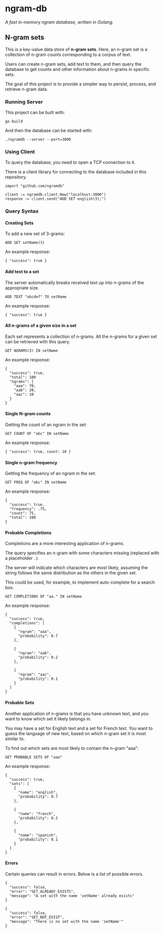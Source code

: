 # ngram-db
_A fast in-memory ngram database, written in Golang._

## N-gram sets

This is a key-value data store of **n-gram sets**. Here, an n-gram set is a collection of n-gram counts corresponding to a corpus of text.

Users can create n-gram sets, add text to them, and then query the database to get counts and other information about n-grams in specific sets.

The goal of this project is to provide a simpler way to persist, process,
and retrieve n-gram data. 

### Running Server
This project can be built with:
```
go build
```

And then the database can be started with:
```
./ngramdb --server --port=3000
```

### Using Client

To query the database, you need to open a TCP connection to it.

There is a client library for connecting to the database included in this repository.

```
import "github.com/ngramdb"

client := ngramdb.client.New("localhost:3000")
response := client.send("ADD SET english(3);") 
```

### Query Syntax

#### Creating Sets
To add a new set of 3-grams:
```
ADD SET setName(3)
```

An example response:
```
{ "success": true }
```

#### Add text to a set
The server automatically breaks received text up into n-grams of the appropriate size. 

```
ADD TEXT "abcdef" TO setName
```

An example response:
```
{ "success": true }
```

#### All n-grams of a given size in a set
Each set represents a collection of n-grams. All the n-grams for a given
set can be retrieved with this query.

```
GET NGRAMS(3) IN setName
```

An example response:
```
{ 
  "success": true,
  "total": 100
  "ngrams": {
    "aaa": 70,
    "aab": 20,
    "aac": 10
  }
}
```

#### Single N-gram counts
Getting the count of an ngram in the set:
```
GET COUNT OF "abc" IN setName
```

An example response:
```
{ "success": true, count: 10 }
```

#### Single n-gram frequency

Getting the frequency of an ngram in the set:
```
GET FREQ OF "abc" IN setName
```

An example response:
```
{ 
  "success": true,
  "frequency": .75,
  "count": 75,
  "total": 100
}
```

#### Probable Completions
Completions are a more interesting application of n-grams. 

The query specifies an n-gram with some characters missing
(replaced with a placeholder `.`).

The server will indicate which characters are most likely,
assuming the string follows the same distribution as the 
others in the given set. 

This could be used, for example, to implement auto-complete for a search box.

```
GET COMPLETIONS OF "aa." IN setName
```

An example response:
```
{ 
  "success": true,
  "completions": [
    { 
      "ngram": "aaa",
      "probability": 0.7
    },
    
    { 
      "ngram": "aab",
      "probability": 0.2
    },
        
    { 
      "ngram": "aac",
      "probability": 0.1
    }
  ]
}
```

#### Probable Sets
Another application of n-grams is that you have unknown text,
and you want to know which set it likely belongs in.

You may have a set for English text and a set for French text.
You want to guess the language of new text, based on which n-gram set it is most similar to.

To find out which sets are most likely to contain the n-gram "aaa":
```
GET PROBABLE SETS OF "aaa"
```

An example response:
```
{ 
  "success": true,
  "sets": [
    { 
      "name": "english",
      "probability": 0.7
    },
    
    { 
      "name": "french",
      "probability": 0.2
    },
        
    { 
      "name": "spanish",
      "probability": 0.1
    }
  ]
}
```

#### Errors
Certain queries can result in errors. Below is a list of possible errors.
```
{ 
  "success": false, 
  "error": "SET_ALREADY_EXISTS",
  "message": "A set with the name 'setName' already exists"
}

{ 
  "success": false, 
  "error": "SET_NOT_EXIST",
  "message": "There is no set with the name 'setName'"
}
```
